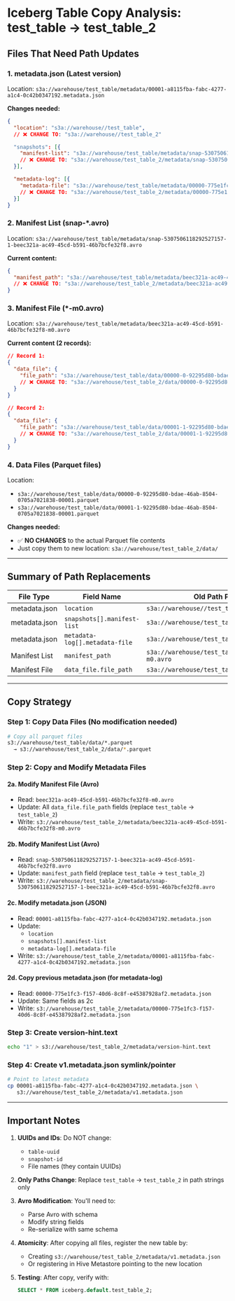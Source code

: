 # Iceberg Table Copy Analysis: test_table → test_table_2

## Files That Need Path Updates

### 1. **metadata.json** (Latest version)
Location: `s3a://warehouse/test_table/metadata/00001-a8115fba-fabc-4277-a1c4-0c42b0347192.metadata.json`

**Changes needed:**
```json
{
  "location": "s3a://warehouse//test_table",
  // ❌ CHANGE TO: "s3a://warehouse//test_table_2"

  "snapshots": [{
    "manifest-list": "s3a://warehouse/test_table/metadata/snap-5307506118292527157-1-beec321a-ac49-45cd-b591-46b7bcfe32f8.avro",
    // ❌ CHANGE TO: "s3a://warehouse/test_table_2/metadata/snap-5307506118292527157-1-beec321a-ac49-45cd-b591-46b7bcfe32f8.avro"
  }],

  "metadata-log": [{
    "metadata-file": "s3a://warehouse/test_table/metadata/00000-775e1fc3-f157-40d6-8c8f-e45387928af2.metadata.json"
    // ❌ CHANGE TO: "s3a://warehouse/test_table_2/metadata/00000-775e1fc3-f157-40d6-8c8f-e45387928af2.metadata.json"
  }]
}
```

### 2. **Manifest List** (snap-*.avro)
Location: `s3a://warehouse/test_table/metadata/snap-5307506118292527157-1-beec321a-ac49-45cd-b591-46b7bcfe32f8.avro`

**Current content:**
```json
{
  "manifest_path": "s3a://warehouse/test_table/metadata/beec321a-ac49-45cd-b591-46b7bcfe32f8-m0.avro",
  // ❌ CHANGE TO: "s3a://warehouse/test_table_2/metadata/beec321a-ac49-45cd-b591-46b7bcfe32f8-m0.avro"
}
```

### 3. **Manifest File** (*-m0.avro)
Location: `s3a://warehouse/test_table/metadata/beec321a-ac49-45cd-b591-46b7bcfe32f8-m0.avro`

**Current content (2 records):**
```json
// Record 1:
{
  "data_file": {
    "file_path": "s3a://warehouse/test_table/data/00000-0-92295d80-bdae-46ab-8504-0705a7021838-00001.parquet",
    // ❌ CHANGE TO: "s3a://warehouse/test_table_2/data/00000-0-92295d80-bdae-46ab-8504-0705a7021838-00001.parquet"
  }
}

// Record 2:
{
  "data_file": {
    "file_path": "s3a://warehouse/test_table/data/00001-1-92295d80-bdae-46ab-8504-0705a7021838-00001.parquet",
    // ❌ CHANGE TO: "s3a://warehouse/test_table_2/data/00001-1-92295d80-bdae-46ab-8504-0705a7021838-00001.parquet"
  }
}
```

### 4. **Data Files** (Parquet files)
Location:
- `s3a://warehouse/test_table/data/00000-0-92295d80-bdae-46ab-8504-0705a7021838-00001.parquet`
- `s3a://warehouse/test_table/data/00001-1-92295d80-bdae-46ab-8504-0705a7021838-00001.parquet`

**Changes needed:**
- ✅ **NO CHANGES** to the actual Parquet file contents
- Just copy them to new location: `s3a://warehouse/test_table_2/data/`

---

## Summary of Path Replacements

| File Type | Field Name | Old Path Pattern | New Path Pattern |
|-----------|-----------|-----------------|------------------|
| metadata.json | `location` | `s3a://warehouse//test_table` | `s3a://warehouse//test_table_2` |
| metadata.json | `snapshots[].manifest-list` | `s3a://warehouse/test_table/metadata/*.avro` | `s3a://warehouse/test_table_2/metadata/*.avro` |
| metadata.json | `metadata-log[].metadata-file` | `s3a://warehouse/test_table/metadata/*.json` | `s3a://warehouse/test_table_2/metadata/*.json` |
| Manifest List | `manifest_path` | `s3a://warehouse/test_table/metadata/*-m0.avro` | `s3a://warehouse/test_table_2/metadata/*-m0.avro` |
| Manifest File | `data_file.file_path` | `s3a://warehouse/test_table/data/*.parquet` | `s3a://warehouse/test_table_2/data/*.parquet` |

---

## Copy Strategy

### Step 1: Copy Data Files (No modification needed)
```bash
# Copy all parquet files
s3://warehouse/test_table/data/*.parquet
  → s3://warehouse/test_table_2/data/*.parquet
```

### Step 2: Copy and Modify Metadata Files

#### 2a. Modify Manifest File (Avro)
- Read: `beec321a-ac49-45cd-b591-46b7bcfe32f8-m0.avro`
- Update: All `data_file.file_path` fields (replace `test_table` → `test_table_2`)
- Write: `s3://warehouse/test_table_2/metadata/beec321a-ac49-45cd-b591-46b7bcfe32f8-m0.avro`

#### 2b. Modify Manifest List (Avro)
- Read: `snap-5307506118292527157-1-beec321a-ac49-45cd-b591-46b7bcfe32f8.avro`
- Update: `manifest_path` field (replace `test_table` → `test_table_2`)
- Write: `s3://warehouse/test_table_2/metadata/snap-5307506118292527157-1-beec321a-ac49-45cd-b591-46b7bcfe32f8.avro`

#### 2c. Modify metadata.json (JSON)
- Read: `00001-a8115fba-fabc-4277-a1c4-0c42b0347192.metadata.json`
- Update:
  - `location`
  - `snapshots[].manifest-list`
  - `metadata-log[].metadata-file`
- Write: `s3://warehouse/test_table_2/metadata/00001-a8115fba-fabc-4277-a1c4-0c42b0347192.metadata.json`

#### 2d. Copy previous metadata.json (for metadata-log)
- Read: `00000-775e1fc3-f157-40d6-8c8f-e45387928af2.metadata.json`
- Update: Same fields as 2c
- Write: `s3://warehouse/test_table_2/metadata/00000-775e1fc3-f157-40d6-8c8f-e45387928af2.metadata.json`

### Step 3: Create version-hint.text
```bash
echo "1" > s3://warehouse/test_table_2/metadata/version-hint.text
```

### Step 4: Create v1.metadata.json symlink/pointer
```bash
# Point to latest metadata
cp 00001-a8115fba-fabc-4277-a1c4-0c42b0347192.metadata.json \
   s3://warehouse/test_table_2/metadata/v1.metadata.json
```

---

## Important Notes

1. **UUIDs and IDs**: Do NOT change:
   - `table-uuid`
   - `snapshot-id`
   - File names (they contain UUIDs)

2. **Only Paths Change**: Replace `test_table` → `test_table_2` in path strings only

3. **Avro Modification**: You'll need to:
   - Parse Avro with schema
   - Modify string fields
   - Re-serialize with same schema

4. **Atomicity**: After copying all files, register the new table by:
   - Creating `s3://warehouse/test_table_2/metadata/v1.metadata.json`
   - Or registering in Hive Metastore pointing to the new location

5. **Testing**: After copy, verify with:
   ```sql
   SELECT * FROM iceberg.default.test_table_2;
   ```
